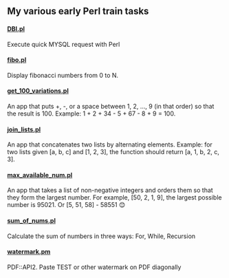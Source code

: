 ## My various early Perl train tasks

#### [DBI.pl](DBI.pl)
Execute quick MYSQL request with Perl

#### [fibo.pl](fibo.pl)
Display fibonacci numbers from 0 to N.

#### [get_100_variations.pl](get_100_variations.pl)
An app that puts +, -, or a space between 1, 2, ..., 9 (in that order) so that the result is 100. Example: 1 + 2 + 34 - 5 + 67 - 8 + 9 = 100.

#### [join_lists.pl](join_lists.pl)
An app that concatenates two lists by alternating elements. Example: for two lists given [a, b, c] and [1, 2, 3], the function should return [a, 1, b, 2, c, 3].

#### [max_available_num.pl](max_available_num.pl)
An app that takes a list of non-negative integers and orders them so that they form the largest number. For example, [50, 2, 1, 9], the largest possible number is 95021.
Or [5, 51, 58] - 58551 😊

#### [sum_of_nums.pl](sum_of_nums.pl)
Calculate the sum of numbers in three ways: For, While, Recursion

#### [watermark.pm](watermark.pm)
PDF::API2. Paste TEST or other watermark on PDF diagonally
